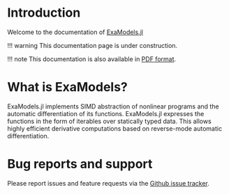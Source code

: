 # Introduction

Welcome to the documentation of [ExaModels.jl](https://github.com/sshin23/ExaModels.jl)

!!! warning
	This documentation page is under construction.
	
!!! note
	This documentation is also available in [PDF format](ExaModels.pdf).

# What is ExaModels?
ExaModels.jl implements SIMD abstraction of nonlinear programs and the automatic differentiation of its functions. ExaModels.jl expresses the functions in the form of iterables over statically typed data. This allows highly efficient derivative computations based on reverse-mode automatic differentiation.

# Bug reports and support
Please report issues and feature requests via the [Github issue tracker](https://github.com/sshin23/ExaModels.jl/issues). 
